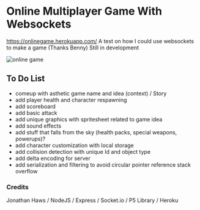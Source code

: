 
# Online Multiplayer Game With Websockets
https://onlinegame.herokuapp.com/ A test on how I could use websockets to make a game (Thanks Benny) Still in development

![online game](https://user-images.githubusercontent.com/108207472/224538461-7cfdb0ac-091e-4969-8480-a7ea259401ee.gif)

## To Do List
- comeup with asthetic game name and idea (context) / Story
- add player health and character respawning
- add scoreboard 
- add basic attack
- add unique graphics with spritesheet related to game idea
- add sound effects
- add stuff that falls from the sky (health packs, special weapons, powerups)?
- add character customization with local storage
- add collision detection with unique Id and object type
- add delta encoding for server
- add serialization and filtering to avoid circular pointer reference stack overflow

### Credits
Jonathan Haws / NodeJS / Express / Socket.io / P5 Library / Heroku
